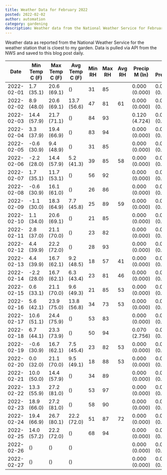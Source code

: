 ```yaml
---
title: Weather Data for February 2022
posted: 2022-02-02
author: automation
category: gardening
description: Weather data from the National Weather Service for February 2022
---
```


Weather data as reported from the National Weather Service for the weather station 
that is cloest to my garden. Data is pulled via API from the NWS and saved to this 
blog post daily.

|Date|Min Temp C (F)|Max Temp C (F)|Avg Temp C (F)|Min RH|Max RH|Avg RH|Precip M (In)|Avg Precip/Hr|
|---|---|---|---|---|---|---|---|---|
|2022-02-01|1.7 (35.1)|20.6 (69.1)| ()|31|85||0.000 (0.000)|0.000 (0.000)|
|2022-02-02|8.9 (48.0)|20.6 (69.1)|13.7 (56.6)|47|81|61|0.000 (0.000)|0.000 (0.000)|
|2022-02-03|14.4 (57.9)|21.7 (71.1)| ()|84|93||0.120 (4.724)|0.093 (0.093)|
|2022-02-04|3.3 (37.9)|19.4 (66.9)| ()|83|94||0.000 (0.000)|0.000 (0.000)|
|2022-02-05|-0.6 (30.9)|9.4 (48.9)| ()|31|85||0.000 (0.000)|0.000 (0.000)|
|2022-02-06|-2.2 (28.0)|14.4 (57.9)|5.2 (41.3)|39|85|58|0.000 (0.000)|0.000 (0.000)|
|2022-02-07|1.7 (35.1)|11.7 (53.1)| ()|56|92||0.000 (0.000)|0.000 (0.000)|
|2022-02-08|-0.6 (30.9)|16.1 (61.0)| ()|26|86||0.000 (0.000)|0.000 (0.000)|
|2022-02-09|-1.1 (30.0)|18.3 (64.9)|7.7 (45.8)|25|89|59|0.000 (0.000)|0.000 (0.000)|
|2022-02-10|1.1 (34.0)|20.6 (69.1)| ()|21|85||0.000 (0.000)|0.000 (0.000)|
|2022-02-11|2.8 (37.0)|21.1 (70.0)| ()|23|82||0.000 (0.000)|0.000 (0.000)|
|2022-02-12|4.4 (39.9)|22.2 (72.0)| ()|28|93||0.000 (0.000)|0.000 (0.000)|
|2022-02-13|4.4 (39.9)|16.7 (62.1)|9.2 (48.5)|18|57|41|0.000 (0.000)|0.000 (0.000)|
|2022-02-14|-2.2 (28.0)|16.7 (62.1)|6.3 (43.4)|23|81|46|0.000 (0.000)|0.000 (0.000)|
|2022-02-15|0.6 (33.1)|21.1 (70.0)|9.6 (49.3)|21|85|53|0.000 (0.000)|0.000 (0.000)|
|2022-02-16|5.6 (42.1)|23.9 (75.0)|13.8 (56.8)|34|73|53|0.000 (0.000)|0.000 (0.000)|
|2022-02-17|10.6 (51.1)|24.4 (75.9)| ()|53|83||0.000 (0.000)|0.000 (0.000)|
|2022-02-18|6.7 (44.1)|23.3 (73.9)| ()|50|94||0.070 (2.756)|0.061 (0.061)|
|2022-02-19|-0.6 (30.9)|16.7 (62.1)|7.5 (45.4)|23|82|53|0.000 (0.000)|0.000 (0.000)|
|2022-02-20|0.0 (32.0)|21.1 (70.0)|9.5 (49.1)|18|88|53|0.000 (0.000)|0.000 (0.000)|
|2022-02-21|10.0 (50.0)|14.4 (57.9)| ()|34|89||0.000 (0.000)|0.000 (0.000)|
|2022-02-22|13.3 (55.9)|27.2 (81.0)| ()|53|97||0.000 (0.000)|0.000 (0.000)|
|2022-02-23|18.9 (66.0)|27.2 (81.0)| ()|58|90||0.000 (0.000)|0.000 (0.000)|
|2022-02-24|19.4 (66.9)|26.7 (80.1)|22.2 (72.0)|51|87|72|0.000 (0.000)|0.000 (0.000)|
|2022-02-25|14.0 (57.2)|22.2 (72.0)| ()|68|94||0.000 (0.000)|0.000 (0.000)|
|2022-02-26| ()| ()| ()||||0.000 (0.000)|0.000 (0.000)|
|2022-02-27| ()| ()| ()||||0.000 (0.000)|0.000 (0.000)|
